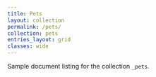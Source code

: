 ```yaml
---
title: Pets
layout: collection
permalink: /pets/
collection: pets
entries_layout: grid
classes: wide
---
```


Sample document listing for the collection `_pets`.

